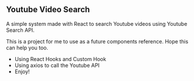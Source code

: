 ## Youtube Video Search

A simple system made with React to search Youtube videos using Youtube Search API.

This is a project for me to use as a future components reference. Hope this can help you too.

  * Using React Hooks and Custom Hook
  * Using axios to call the Youtube API
  * Enjoy!
